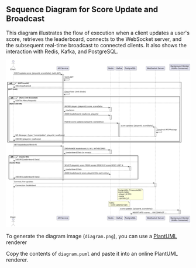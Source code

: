 ## Sequence Diagram for Score Update and Broadcast

This diagram illustrates the flow of execution when a client updates a user's score, retrieves the leaderboard, connects to the WebSocket server, and the subsequent real-time broadcast to connected clients. It also shows the interaction with Redis, Kafka, and PostgreSQL.

![Sequence Diagram](./diagram.png)

To generate the diagram image (`diagram.png`), you can use a [PlantUML](https://www.plantuml.com/plantuml/uml/SyfFKj2rKt3CoKnELR1Io4ZDoSa70000) renderer

Copy the contents of `diagram.puml` and paste it into an online PlantUML renderer.
